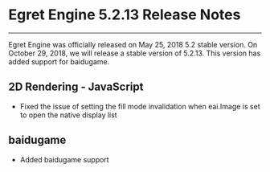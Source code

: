 # Egret Engine 5.2.13 Release Notes


---


Egret Engine was officially released on May 25, 2018 5.2 stable version. On October 29, 2018, we will release a stable version of 5.2.13. This version has added support for baidugame.


## 2D Rendering - JavaScript

* Fixed the issue of setting the fill mode invalidation when eai.Image is set to open the native display list

## baidugame

* Added baidugame support